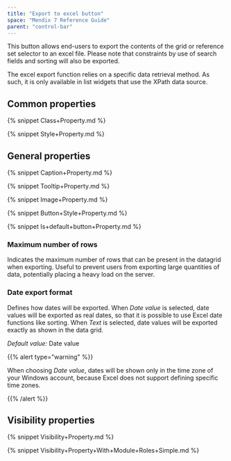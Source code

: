 ```yaml
---
title: "Export to excel button"
space: "Mendix 7 Reference Guide"
parent: "control-bar"
---
```



This button allows end-users to export the contents of the grid or reference set selector to an excel file. Please note that constraints by use of search fields and sorting will also be exported.

The excel export function relies on a specific data retrieval method. As such, it is only available in list widgets that use the XPath data source. 

## Common properties

{% snippet Class+Property.md %}

{% snippet Style+Property.md %}

## General properties

{% snippet Caption+Property.md %}

{% snippet Tooltip+Property.md %}

{% snippet Image+Property.md %}

{% snippet Button+Style+Property.md %}

{% snippet Is+default+button+Property.md %}

### Maximum number of rows

Indicates the maximum number of rows that can be present in the datagrid when exporting. Useful to prevent users from exporting large quantities of data, potentially placing a heavy load on the server.

### Date export format

Defines how dates will be exported. When _Date value_ is selected, date values will be exported as real dates, so that it is possible to use Excel date functions like sorting. When _Text_ is selected, date values will be exported exactly as shown in the data grid.

_Default value:_ Date value

{{% alert type="warning" %}}

When choosing _Date value_, dates will be shown only in the time zone of your Windows account, because Excel does not support defining specific time zones.

{{% /alert %}}

## Visibility properties

{% snippet Visibility+Property.md %}

{% snippet Visibility+Property+With+Module+Roles+Simple.md %}
